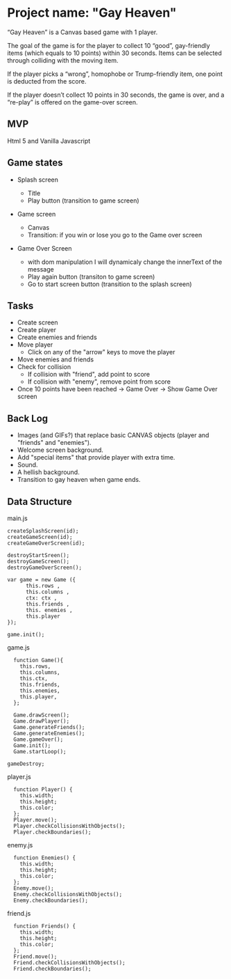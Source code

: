 # Project name: "Gay Heaven"

“Gay Heaven” is a Canvas based game with 1 player. 

The goal of the game is for the player to collect 10 “good”, gay-friendly items (which equals to 10 points) within 30 seconds. 
Items can be selected through colliding with the moving item. 

If the player picks a “wrong”, homophobe or Trump-friendly item, one point is deducted from the score. 

If the player doesn’t collect 10 points in 30 seconds, the game is over, and a “re-play” is offered on the game-over screen.

## MVP 

Html 5 and Vanilla Javascript

## Game states

- Splash screen
    - Title
    - Play button (transition to game screen)
  
- Game screen
    - Canvas
    - Transition: if you win or lose you go to the Game over screen
  
- Game Over Screen
    - with dom manipulation I will dynamicaly change the innerText of the message
    - Play again button (transiton to game screen)
    - Go to start screen button (transition to the splash screen)
  
## Tasks

- Create screen
- Create player
- Create enemies and friends
- Move player
    - Click on any of the "arrow" keys to move the player
- Move enemies and friends
- Check for collision
    - If collision with "friend", add point to score
    - If collision with "enemy", remove point from score
- Once 10 points have been reached -> Game Over -> Show Game Over screen 

## Back Log

-	Images (and GIFs?) that replace basic CANVAS objects (player and "friends" and "enemies").
-	Welcome screen background.
-	Add "special items" that provide player with extra time.
-	Sound.
-	A hellish background.
-	Transition to gay heaven when game ends.

## Data Structure

main.js
```
createSplashScreen(id);
createGameScreen(id);
createGameOverScreen(id);

destroyStartSreen();
destroyGameScreen();
destroyGameOverScreen();

var game = new Game ({
      this.rows , 
      this.columns , 
      ctx: ctx ,
      this.friends ,
      this. enemies ,
      this.player
});

game.init();
```
game.js
```
  function Game(){
    this.rows, 
    this.columns, 
    this.ctx,
    this.friends,
    this.enemies,
    this.player,
  };
  
  Game.drawScreen();
  Game.drawPlayer();
  Game.generateFriends();
  Game.generateEnemies();
  Game.gameOver();
  Game.init();
  Game.startLoop();

gameDestroy;
```
player.js
```
  function Player() {
    this.width;
    this.height;
    this.color;
  };
  Player.move();
  Player.checkCollisionsWithObjects();
  Player.checkBoundaries();
```
enemy.js
```
  function Enemies() {
    this.width;
    this.height;
    this.color;
  };
  Enemy.move();
  Enemy.checkCollisionsWithObjects();
  Enemy.checkBoundaries();
```
friend.js
``` 
  function Friends() {
    this.width;
    this.height;
    this.color;
  };
  Friend.move();
  Friend.checkCollisionsWithObjects();
  Friend.checkBoundaries();
```



     



